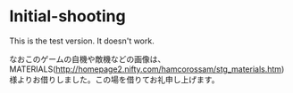 Initial-shooting
================

This is the test version. It doesn't work.

なおこのゲームの自機や敵機などの画像は、MATERIALS(http://homepage2.nifty.com/hamcorossam/stg_materials.htm)様よりお借りしました。この場を借りてお礼申し上げます。
